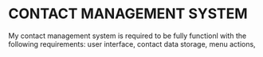 # CONTACT MANAGEMENT SYSTEM

My contact management system is required to be fully functionl with the following requirements: user interface, contact data storage, menu actions, 
